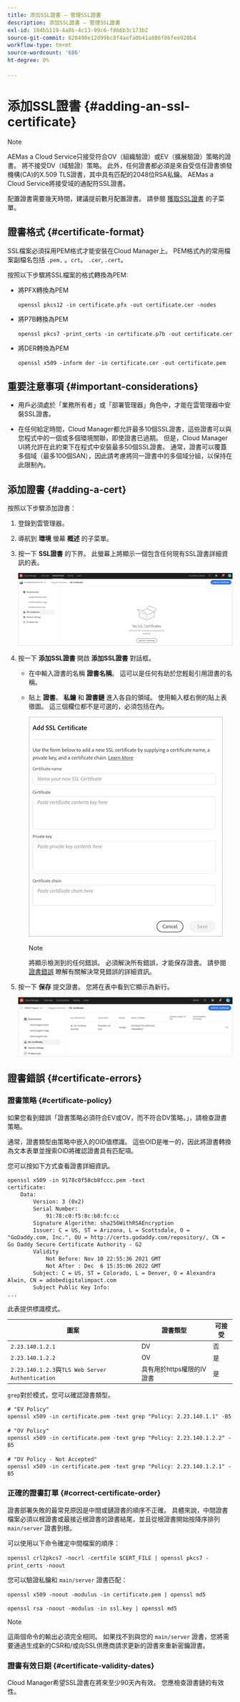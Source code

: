 ```yaml
---
title: 添加SSL證書 — 管理SSL證書
description: 添加SSL證書 — 管理SSL證書
exl-id: 104b5119-4a8b-4c13-99c6-f866b3c173b2
source-git-commit: 828490e12d99bc8f4aefa0b41a886f86fee920b4
workflow-type: tm+mt
source-wordcount: '686'
ht-degree: 0%

---
```


# 添加SSL證書 {#adding-an-ssl-certificate}

>[!NOTE]
>AEMas a Cloud Service只接受符合OV（組織驗證）或EV（擴展驗證）策略的證書。 將不接受DV（域驗證）策略。 此外，任何證書都必須是來自受信任證書頒發機構(CA)的X.509 TLS證書，其中具有匹配的2048位RSA私鑰。 AEMas a Cloud Service將接受域的通配符SSL證書。

配置證書需要幾天時間，建議提前數月配置證書。 請參閱 [獲取SSL證書](/help/implementing/cloud-manager/managing-ssl-certifications/get-ssl-certificate.md) 的子菜單。

## 證書格式 {#certificate-format}

SSL檔案必須採用PEM格式才能安裝在Cloud Manager上。 PEM格式內的常用檔案副檔名包括 `.pem,` 。`crt`。 `.cer`, `.cert`。

按照以下步驟將SSL檔案的格式轉換為PEM:

* 將PFX轉換為PEM

   `openssl pkcs12 -in certificate.pfx -out certificate.cer -nodes`

* 將P7B轉換為PEM

   `openssl pkcs7 -print_certs -in certificate.p7b -out certificate.cer`

* 將DER轉換為PEM

   `openssl x509 -inform der -in certificate.cer -out certificate.pem`

## 重要注意事項 {#important-considerations}

* 用戶必須處於「業務所有者」或「部署管理器」角色中，才能在雲管理器中安裝SSL證書。

* 在任何給定時間，Cloud Manager都允許最多10個SSL證書，這些證書可以與您程式中的一個或多個環境關聯，即使證書已過期。 但是，Cloud Manager UI將允許在此約束下在程式中安裝最多50個SSL證書。 通常，證書可以覆蓋多個域（最多100個SAN），因此請考慮將同一證書中的多個域分組，以保持在此限制內。


## 添加證書 {#adding-a-cert}

按照以下步驟添加證書：

1. 登錄到雲管理器。
1. 導航到 **環境** 螢幕 **概述** 的子菜單。
1. 按一下 **SSL證書** 的下界。 此螢幕上將顯示一個包含任何現有SSL證書詳細資訊的表。

   ![](/help/implementing/cloud-manager/assets/ssl/ssl-cert-1.png)

1. 按一下 **添加SSL證書** 開啟 **添加SSL證書** 對話框。

   * 在中輸入證書的名稱 **證書名稱**。 這可以是任何有助於您輕鬆引用證書的名稱。
   * 貼上 **證書**。 **私鑰** 和 **證書鏈** 進入各自的領域。 使用輸入框右側的貼上表徵圖。
這三個欄位都不是可選的，必須包括在內。

      ![](/help/implementing/cloud-manager/assets/ssl/ssl-cert-02.png)


      >[!NOTE]
      >將顯示檢測到的任何錯誤。 必須解決所有錯誤，才能保存證書。 請參閱 [證書錯誤](#certificate-errors) 瞭解有關解決常見錯誤的詳細資訊。

1. 按一下 **保存** 提交證書。 您將在表中看到它顯示為新行。

   ![](/help/implementing/cloud-manager/assets/ssl/ssl-cert-3.png)

## 證書錯誤 {#certificate-errors}

### 證書策略 {#certificate-policy}

如果您看到錯誤「證書策略必須符合EV或OV，而不符合DV策略。」，請檢查證書策略。

通常，證書類型由策略中嵌入的OID值標識。 這些OID是唯一的，因此將證書轉換為文本表單並搜索OID將確認證書具有匹配項。

您可以按如下方式查看證書詳細資訊。

```text
openssl x509 -in 9178c0f58cb8fccc.pem -text
certificate:
    Data:
        Version: 3 (0x2)
        Serial Number:
            91:78:c0:f5:8c:b8:fc:cc
        Signature Algorithm: sha256WithRSAEncryption
        Issuer: C = US, ST = Arizona, L = Scottsdale, O = "GoDaddy.com, Inc.", OU = http://certs.godaddy.com/repository/, CN = Go Daddy Secure Certificate Authority - G2
        Validity
            Not Before: Nov 10 22:55:36 2021 GMT
            Not After : Dec  6 15:35:06 2022 GMT
        Subject: C = US, ST = Colorado, L = Denver, O = Alexandra Alwin, CN = adobedigitalimpact.com
        Subject Public Key Info:
...
```

此表提供標識模式。

| 圖案 | 證書類型 | 可接受 |
|---|---|---|
| `2.23.140.1.2.1` | DV | 否 |
| `2.23.140.1.2.2` | OV | 是 |
| `2.23.140.1.2.3`與`TLS Web Server Authentication` | 具有用於https權限的IV證書 | 是 |

`grep`對於模式，您可以確認證書類型。

```shell
# "EV Policy"
openssl x509 -in certificate.pem -text grep "Policy: 2.23.140.1.1" -B5

# "OV Policy"
openssl x509 -in certificate.pem -text grep "Policy: 2.23.140.1.2.2" -B5

# "DV Policy - Not Accepted"
openssl x509 -in certificate.pem -text grep "Policy: 2.23.140.1.2.1" -B5
```

### 正確的證書訂單 {#correct-certificate-order}

證書部署失敗的最常見原因是中間或鏈證書的順序不正確。 具體來說，中間證書檔案必須以根證書或最接近根證書的證書結尾，並且從根證書開始按降序排列 `main/server` 證書到根。

可以使用以下命令確定中間檔案的順序：

`openssl crl2pkcs7 -nocrl -certfile $CERT_FILE | openssl pkcs7 -print_certs -noout`

您可以驗證私鑰和 `main/server` 證書匹配：

`openssl x509 -noout -modulus -in certificate.pem | openssl md5`

`openssl rsa -noout -modulus -in ssl.key | openssl md5`

>[!NOTE]
>這兩個命令的輸出必須完全相同。 如果找不到與您的 `main/server` 證書，您將需要通過生成新的CSR和/或向SSL供應商請求更新的證書來重新密鑰證書。

### 證書有效日期 {#certificate-validity-dates}

Cloud Manager希望SSL證書在將來至少90天內有效。 您應檢查證書鏈的有效性。
